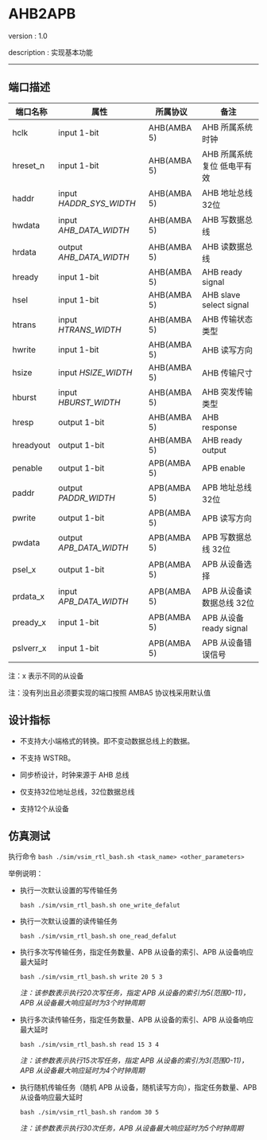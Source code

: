 # AHB2APB

version : 1.0

description : 实现基本功能

---

## 端口描述

|端口名称|属性|所属协议|备注
|--|--|--|--
|hclk|input 1-bit|AHB(AMBA 5)| AHB 所属系统时钟
|hreset_n|input 1-bit|AHB(AMBA 5)| AHB 所属系统复位 低电平有效
|haddr|input *HADDR_SYS_WIDTH*|AHB(AMBA 5)| AHB 地址总线 32位
|hwdata|input *AHB_DATA_WIDTH*|AHB(AMBA 5)| AHB 写数据总线
|hrdata|output *AHB_DATA_WIDTH*|AHB(AMBA 5)| AHB 读数据总线
|hready|input 1-bit|AHB(AMBA 5)| AHB ready signal 
|hsel|input 1-bit|AHB(AMBA 5)| AHB slave select signal 
|htrans|input *HTRANS_WIDTH*|AHB(AMBA 5)| AHB 传输状态类型
|hwrite|input 1-bit|AHB(AMBA 5)| AHB 读写方向
|hsize|input *HSIZE_WIDTH*|AHB(AMBA 5)| AHB 传输尺寸
|hburst|input *HBURST_WIDTH*|AHB(AMBA 5)| AHB 突发传输类型
|hresp|output 1-bit|AHB(AMBA 5)| AHB response
|hreadyout|output 1-bit|AHB(AMBA 5)| AHB ready output
|penable|output 1-bit|APB(AMBA 5)| APB enable
|paddr|output *PADDR_WIDTH*|APB(AMBA 5)| APB 地址总线 32位
|pwrite|output 1-bit|APB(AMBA 5)| APB 读写方向
|pwdata|output *APB_DATA_WIDTH*|APB(AMBA 5)| APB 写数据总线 32位
|psel_x|output 1-bit|APB(AMBA 5)| APB 从设备选择
|prdata_x|input *APB_DATA_WIDTH*|APB(AMBA 5)| APB 从设备读数据总线 32位
|pready_x|input 1-bit|APB(AMBA 5)| APB 从设备 ready signal
|pslverr_x|input 1-bit|APB(AMBA 5)| APB 从设备错误信号

注：x 表示不同的从设备

注：没有列出且必须要实现的端口按照 AMBA5 协议栈采用默认值

## 设计指标

- 不支持大小端格式的转换。即不变动数据总线上的数据。
  
- 不支持 WSTRB。

- 同步桥设计，时钟来源于 AHB 总线

- 仅支持32位地址总线，32位数据总线
  
- 支持12个从设备
  
## 仿真测试

执行命令 `bash ./sim/vsim_rtl_bash.sh <task_name> <other_parameters>` 

举例说明：

- 执行一次默认设置的写传输任务
  
  `bash ./sim/vsim_rtl_bash.sh one_write_defalut` 

- 执行一次默认设置的读传输任务
 
  `bash ./sim/vsim_rtl_bash.sh one_read_defalut` 

- 执行多次写传输任务，指定任务数量、APB 从设备的索引、APB 从设备响应最大延时

  `bash ./sim/vsim_rtl_bash.sh write 20 5 3`

  *注：该参数表示执行20次写任务，指定 APB 从设备的索引为5(范围0-11)，APB 从设备最大响应延时为3个时钟周期*

- 执行多次读传输任务，指定任务数量、APB 从设备的索引、APB 从设备响应最大延时

  `bash ./sim/vsim_rtl_bash.sh read 15 3 4`

  *注：该参数表示执行15次写任务，指定 APB 从设备的索引为3(范围0-11)，APB 从设备最大响应延时为4个时钟周期*

- 执行随机传输任务（随机 APB 从设备，随机读写方向），指定任务数量、APB 从设备响应最大延时

  `bash ./sim/vsim_rtl_bash.sh random 30 5`

  *注：该参数表示执行30次任务，APB 从设备最大响应延时为5个时钟周期*


 